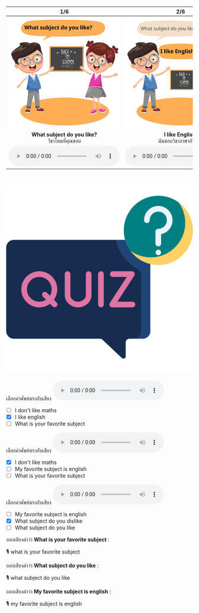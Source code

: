 <div class="carrousel">


|1/6|2/6|3/6|4/6|5/6|6/6|
| :----: | :----: | :----: | :----: | :----: | :----: |
|![](/media/img/Asking&#x20;about&#x20;Education__What&#x20;subject&#x20;do&#x20;you&#x20;like.svg)|![](/media/img/Asking&#x20;about&#x20;Education__I&#x20;like&#x20;English.svg)|![](/media/img/Asking&#x20;about&#x20;Education__What&#x20;subject&#x20;do&#x20;you&#x20;dislike.svg)|![](/media/img/Asking&#x20;about&#x20;Education__I&#x20;don't&#x20;like&#x20;Maths.svg)|![](/media/img/Asking&#x20;about&#x20;Education__What&#x20;is&#x20;your&#x20;favorite&#x20;subject.svg)|![](/media/img/Asking&#x20;about&#x20;Education__My&#x20;favorite&#x20;subject&#x20;is&#x20;English.svg)|
|**What subject do you like?**<br>วิชาไหนที่คุณชอบ|**I like English.**<br>ฉันชอบวิชาภาษาอังกฤษ|**What subject do you dislike?**<br>วิชาไหนที่คุณไม่ชอบ|**I don't like Maths.**<br>ฉันไม่ชอบวิชาคณิตศาสตร์|**What is your favorite subject?**<br>วิชาโปรดของคุณคืออะไร|**My favorite subject is English.**<br>วิชาโปรดของฉันคือภาษาอังกฤษ|
|![](/media/audio/What&#x20;subject&#x20;do&#x20;you&#x20;like.mp3)|![](/media/audio/I&#x20;like&#x20;English.mp3)|![](/media/audio/What&#x20;subject&#x20;do&#x20;you&#x20;dislike.mp3)|![](/media/audio/I&#x20;don't&#x20;like&#x20;Maths.mp3)|![](/media/audio/What&#x20;is&#x20;your&#x20;favorite&#x20;subject.mp3)|![](/media/audio/My&#x20;favorite&#x20;subject&#x20;is&#x20;English.mp3)|

</div>



# ![icon](/media/icons/quiz.svg) 

<div class=question>

เลือกคำศัพท์ตรงกับเสียง ![](/media/audio/I&#x20;like&#x20;English.mp3) 
 - [ ] I don't like maths
 - [x] I like english
 - [ ] What is your favorite subject
</div>

<div class=question>

เลือกคำศัพท์ตรงกับเสียง ![](/media/audio/I&#x20;don't&#x20;like&#x20;Maths.mp3) 
 - [x] I don't like maths
 - [ ] My favorite subject is english
 - [ ] What is your favorite subject
</div>

<div class=question>

เลือกคำศัพท์ตรงกับเสียง ![](/media/audio/What&#x20;subject&#x20;do&#x20;you&#x20;dislike.mp3) 
 - [ ] My favorite subject is english
 - [x] What subject do you dislike
 - [ ] What subject do you like
</div>

<div class=question>

ออกเสียงคำว่า **What is your favorite subject** :

🎙️ what is your favorite subject

</div>
<div class=question>

ออกเสียงคำว่า **What subject do you like** :

🎙️ what subject do you like

</div>
<div class=question>

ออกเสียงคำว่า **My favorite subject is english** :

🎙️ my favorite subject is english

</div>
